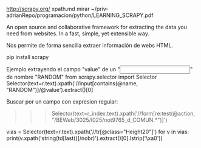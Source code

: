 http://scrapy.org/
xpath.md
mirar ~/priv-adrianRepo/programacion/python/LEARNING_SCRAPY.pdf

An open source and collaborative framework for extracting the data you need from websites.
In a fast, simple, yet extensible way.

Nos permite de forma sencilla extraer información de webs HTML.


pip install scrapy


Ejemplo extrayendo el campo "value" de un "<input>" de nombre "RANDOM"
from scrapy.selector import Selector
Selector(text=r.text).xpath('//input[contains(@name, "RANDOM")]/@value').extract()[0]

Buscar por un campo con expresion regular:
>>> Selector(text=r_index.text).xpath('//form[re:test(@action, "/BEWeb/3025/I025/not9765_d_COMUN.*")]')



vias = Selector(text=r.text).xpath('//tr[@class="Height20"]')
for v in vias:
  print(v.xpath('string(td[last()]/nobr)').extract()[0].lstrip('\xa0'))
